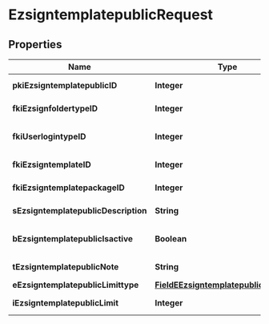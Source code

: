 

# EzsigntemplatepublicRequest

## Properties

Name | Type | Description | Notes
------------ | ------------- | ------------- | -------------
**pkiEzsigntemplatepublicID** | **Integer** | The unique ID of the Ezsigntemplatepublic |  [optional]
**fkiEzsignfoldertypeID** | **Integer** | The unique ID of the Ezsignfoldertype. | 
**fkiUserlogintypeID** | **Integer** | The unique ID of the Userlogintype  Valid values:  |Value|Description|Detail| |-|-|-| |1|**Email Only**|The Ezsignsigner will receive a secure link by email| |2|**Email and phone or SMS**|The Ezsignsigner will receive a secure link by email and will need to authenticate using SMS or Phone call. **Additional fee applies**| |3|**Email and secret question**|The Ezsignsigner will receive a secure link by email and will need to authenticate using a predefined question and answer| |4|**In person only**|The Ezsignsigner will only be able to sign \&quot;In-Person\&quot; and there won&#39;t be any authentication. No email will be sent for invitation to sign. Make sure you evaluate the risk of signature denial and at minimum, we recommend you use a handwritten signature type| |5|**In person with phone or SMS**|The Ezsignsigner will only be able to sign \&quot;In-Person\&quot; and will need to authenticate using SMS or Phone call. No email will be sent for invitation to sign. **Additional fee applies**| |6|**Embedded**|The Ezsignsigner will only be able to sign in the embedded solution. No email will be sent for invitation to sign. **Additional fee applies**|   |7|**Embedded with phone or SMS**|The Ezsignsigner will only be able to sign in the embedded solution and will need to authenticate using SMS or Phone call. No email will be sent for invitation to sign. **Additional fee applies**|   |8|**No validation**|The Ezsignsigner will not receive an email and won&#39;t have to validate his connection using 2 factor. **Additional fee applies**|      |9|**Sms only**|The Ezsignsigner will not receive an email but will will need to authenticate using SMS. **Additional fee applies**|      | 
**fkiEzsigntemplateID** | **Integer** | The unique ID of the Ezsigntemplate |  [optional]
**fkiEzsigntemplatepackageID** | **Integer** | The unique ID of the Ezsigntemplatepackage |  [optional]
**sEzsigntemplatepublicDescription** | **String** | The description of the Ezsigntemplatepublic | 
**bEzsigntemplatepublicIsactive** | **Boolean** | Whether the ezsigntemplatepublic is active or not | 
**tEzsigntemplatepublicNote** | **String** | The note of the Ezsigntemplatepublic | 
**eEzsigntemplatepublicLimittype** | [**FieldEEzsigntemplatepublicLimittype**](FieldEEzsigntemplatepublicLimittype.md) |  | 
**iEzsigntemplatepublicLimit** | **Integer** | The limit of the Ezsigntemplatepublic | 




